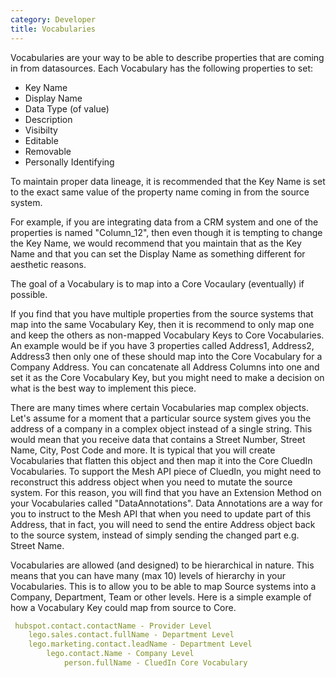 ```yaml
---
category: Developer
title: Vocabularies
---
```


Vocabularies are your way to be able to describe properties that are coming in from datasources. Each Vocabulary has the following properties to set:

 - Key Name
 - Display Name
 - Data Type (of value)
 - Description
 - Visibilty
 - Editable
 - Removable
 - Personally Identifying

 To maintain proper data lineage, it is recommended that the Key Name is set to the exact same value of the property name coming in from the source system. 

 For example, if you are integrating data from a CRM system and one of the properties is named "Column_12", then even though it is tempting to change the Key Name, we would recommend that you maintain that as the Key Name and that you can set the Display Name as something different for aesthetic reasons. 

 The goal of a Vocabulary is to map into a Core Vocaulary (eventually) if possible. 

 If you find that you have multiple properties from the source systems that map into the same Vocabulary Key, then it is recommend to only map one and keep the others as non-mapped Vocabulary Keys to Core Vocabularies. An example would be if you have 3 properties called Address1, Address2, Address3 then only one of these should map into the Core Vocabulary for a Company Address. You can concatenate all Address Columns into one and set it as the Core Vocabulary Key, but you might need to make a decision on what is the best way to implement this piece. 

 There are many times where certain Vocabularies map complex objects. Let's assume for a moment that a particular source system gives you the address of a company in a complex object instead of a single string. This would mean that you receive data that contains a Street Number, Street Name, City, Post Code and more. It is typical that you will create Vocabularies that flatten this object and then map it into the Core CluedIn Vocabularies. To support the Mesh API piece of CluedIn, you might need to reconstruct this address object when you need to mutate the source system. For this reason, you will find that you have an Extension Method on your Vocabularies called "DataAnnotations". Data Annotations are a way for you to instruct to the Mesh API that when you need to update part of this Address, that in fact, you will need to send the entire Address object back to the source system, instead of simply sending the changed part e.g. Street Name. 

 Vocabularies are allowed (and designed) to be hierarchical in nature. This means that you can have many (max 10) levels of hierarchy in your Vocabularies. This is to allow you to be able to map Source systems into a Company, Department, Team or other levels. Here is a simple example of how a Vocabulary Key could map from source to Core.

```yaml
 hubspot.contact.contactName - Provider Level
 	lego.sales.contact.fullName - Department Level
 	lego.marketing.contact.leadName - Department Level
 		lego.contact.Name - Company Level
 			person.fullName - CluedIn Core Vocabulary
```